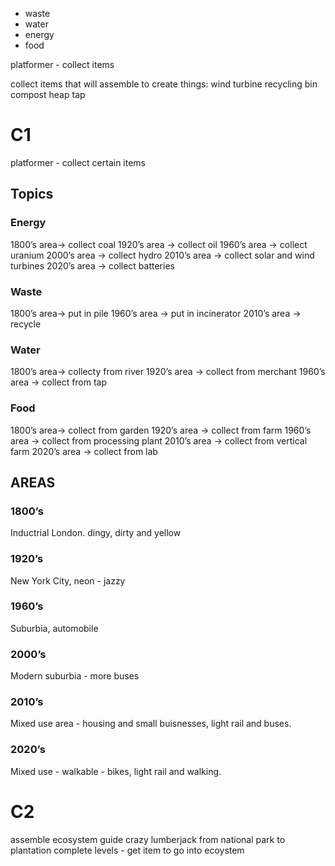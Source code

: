 - waste
- water
- energy
- food

platformer - collect items

collect items that will assemble to create things:
wind turbine
recycling bin
compost heap
tap
# C1
platformer - collect certain items
## Topics
### Energy
1800’s area→ collect coal
1920’s area → collect oil
1960’s area → collect uranium
2000’s area → collect hydro
2010’s area → collect solar and wind turbines
2020’s area → collect batteries

### Waste
1800’s area→ put in pile
1960’s area → put in incinerator
2010’s area → recycle

### Water
1800’s area→ collecty from river
1920’s area → collect from merchant 
1960’s area → collect from tap

### Food
1800’s area→ collect from garden
1920’s area → collect from farm
1960’s area → collect from processing plant
2010’s area → collect from vertical farm
2020’s area → collect from lab

## AREAS
### 1800’s
Inductrial London. dingy, dirty and yellow
### 1920’s
New York City, neon - jazzy
### 1960’s
Suburbia, automobile
### 2000’s
Modern suburbia - more buses
### 2010’s
Mixed use area - housing and small buisnesses, light rail and buses.
### 2020’s
Mixed use - walkable - bikes, light rail and walking.




# C2
assemble ecosystem
guide crazy lumberjack from national park to plantation
complete levels - get item to go into ecoystem
